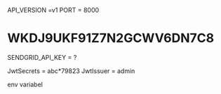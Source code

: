API_VERSION =v1
PORT = 8000
# WKDJ9UKF91Z7N2GCWV6DN7C8

SENDGRID_API_KEY = ?


JwtSecrets = abc*79823
JwtIssuer = admin

env variabel
